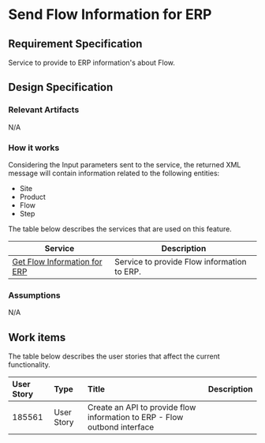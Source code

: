 # Send Flow Information for ERP

## Requirement Specification

Service to provide to ERP information's about Flow.

## Design Specification

### Relevant Artifacts

N/A

### How it works

Considering the Input parameters sent to the service, the returned XML message will contain information related to the following entities:

* Site
* Product
* Flow
* Step

The table below describes the services that are used on this feature.

| Service | Description |
| ------- | ----------- |
| [Get Flow Information for ERP](/AMSOsram/techspec>artifacts>services>GetFlowInformationForERP) | Service to provide Flow information to ERP. |

### Assumptions

N/A

## Work items

The table below describes the user stories that affect the current functionality.

| User Story | Type       | Title                                             | Description |
| :--------- | :--------- | :------------------------------------------------ | :---------- |
| 185561     | User Story | Create an API to provide flow information to ERP - Flow outbond interface |  |
